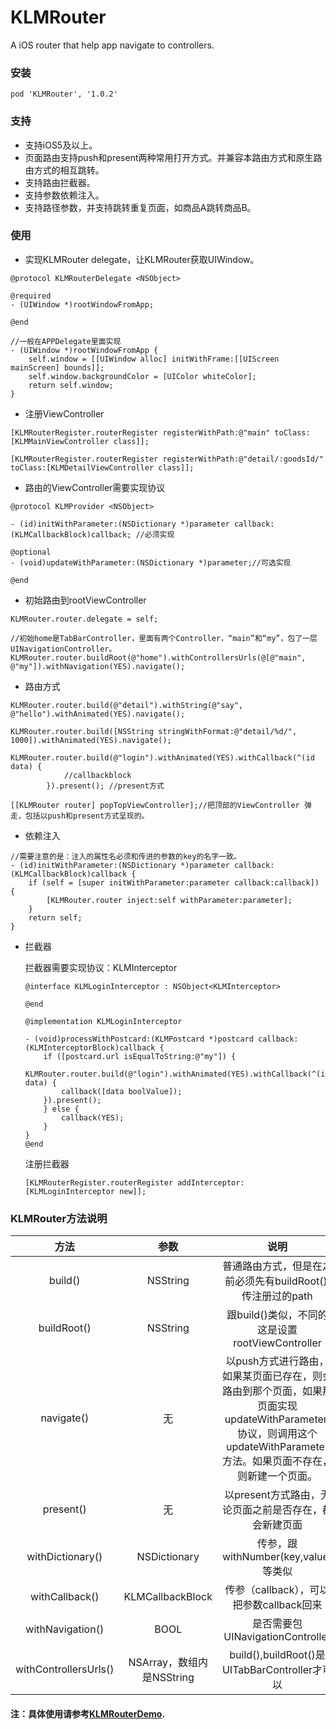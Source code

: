 # KLMRouter
A iOS router that help app navigate to controllers.

### 安装
```
pod 'KLMRouter', '1.0.2'
```

### 支持
* 支持iOS5及以上。
* 页面路由支持push和present两种常用打开方式。并兼容本路由方式和原生路由方式的相互跳转。
* 支持路由拦截器。
* 支持参数依赖注入。
* 支持路径参数，并支持跳转重复页面，如商品A跳转商品B。

### 使用
* 实现KLMRouter delegate，让KLMRouter获取UIWindow。

```
@protocol KLMRouterDelegate <NSObject>

@required
- (UIWindow *)rootWindowFromApp;

@end

//一般在APPDelegate里面实现
- (UIWindow *)rootWindowFromApp {
    self.window = [[UIWindow alloc] initWithFrame:[[UIScreen mainScreen] bounds]];
    self.window.backgroundColor = [UIColor whiteColor];
    return self.window;
}

```

* 注册ViewController

```
[KLMRouterRegister.routerRegister registerWithPath:@"main" toClass:[KLMMainViewController class]];

[KLMRouterRegister.routerRegister registerWithPath:@"detail/:goodsId/" toClass:[KLMDetailViewController class]];
```

* 路由的ViewController需要实现协议

```
@protocol KLMProvider <NSObject>

- (id)initWithParameter:(NSDictionary *)parameter callback:(KLMCallbackBlock)callback; //必须实现

@optional
- (void)updateWithParameter:(NSDictionary *)parameter;//可选实现

@end
```

* 初始路由到rootViewController

```
KLMRouter.router.delegate = self;

//初始home是TabBarController，里面有两个Controller，“main”和“my”，包了一层UINavigationController。
KLMRouter.router.buildRoot(@"home").withControllersUrls(@[@"main", @"my"]).withNavigation(YES).navigate();
```

* 路由方式

```
KLMRouter.router.build(@"detail").withString(@"say", @"hello").withAnimated(YES).navigate();  

KLMRouter.router.build([NSString stringWithFormat:@"detail/%d/", 1000]).withAnimated(YES).navigate();

KLMRouter.router.build(@"login").withAnimated(YES).withCallback(^(id data) {
            //callbackblock
        }).present(); //present方式
        
[[KLMRouter router] popTopViewController];//把顶部的ViewController 弹走，包括以push和present方式呈现的。
```

* 依赖注入

```
//需要注意的是：注入的属性名必须和传进的参数的key的名字一致。
- (id)initWithParameter:(NSDictionary *)parameter callback:(KLMCallbackBlock)callback {
    if (self = [super initWithParameter:parameter callback:callback]) {
        [KLMRouter.router inject:self withParameter:parameter];
    }
    return self;
}
```

* 拦截器

	拦截器需要实现协议：KLMInterceptor
	
	```
	@interface KLMLoginInterceptor : NSObject<KLMInterceptor>

	@end
	
	@implementation KLMLoginInterceptor

	- (void)processWithPostcard:(KLMPostcard *)postcard callback:(KLMInterceptorBlock)callback {
    	if ([postcard.url isEqualToString:@"my"]) {
        KLMRouter.router.build(@"login").withAnimated(YES).withCallback(^(id data) {
            callback([data boolValue]);
        }).present();
    	} else {
        	callback(YES);
    	}
	}
	@end
	```
	
	注册拦截器
	
	```
	[KLMRouterRegister.routerRegister addInterceptor:[KLMLoginInterceptor new]];
	```
	
### KLMRouter方法说明

| 方法        | 参数           |  说明  |
| :-----------: |:-------------:| :-----:|
| build()          | NSString | 普通路由方式，但是在之前必须先有buildRoot(),传注册过的path  |
| buildRoot()      | NSString      |   跟build()类似，不同的这是设置rootViewController  |
| navigate()       | 无      |    以push方式进行路由，如果某页面已存在，则会路由到那个页面，如果那页面实现updateWithParameter: 协议，则调用这个updateWithParameter方法。如果页面不存在，则新建一个页面。 |
| present()      | 无      |    以present方式路由，无论页面之前是否存在，都会新建页面  |
| withDictionary() | NSDictionary      |    传参，跟withNumber(key,value)等类似  |
| withCallback() | KLMCallbackBlock      |    传参（callback），可以把参数callback回来 |
| withNavigation() | BOOL      |    是否需要包UINavigationController  |
| withControllersUrls() | NSArray，数组内是NSString     |    build(),buildRoot()是UITabBarController才可以  |

#### 注：具体使用请参考[KLMRouterDemo](https://github.com/shsoul/KLMRouter).
